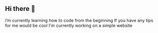 ## Hi there 👋
I’m currently learning how to code from the beginning
If you have any tips for me would be cool
I'm currently working on a simple website
